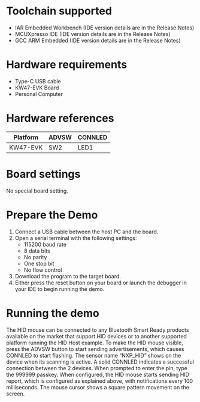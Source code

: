 Toolchain supported
===================
- IAR Embedded Workbench (IDE version details are in the Release Notes)
- MCUXpresso IDE (IDE version details are in the Release Notes)
- GCC ARM Embedded (IDE version details are in the Release Notes)

Hardware requirements
=====================
- Type-C USB cable
- KW47-EVK Board
- Personal Computer

Hardware references
=====================

| Platform                 | ADVSW       | CONNLED   |
| ------------------------ | ----------- | --------  |
| KW47-EVK                 | SW2         | LED1      |

Board settings
============
No special board setting.

Prepare the Demo
================
1.  Connect a USB cable between the host PC and the board.
2.  Open a serial terminal with the following settings:
    - 115200 baud rate
    - 8 data bits
    - No parity
    - One stop bit
    - No flow control
3.  Download the program to the target board.
4.  Either press the reset button on your board or launch the debugger in your IDE to begin running the demo.

Running the demo
================
The HID mouse can be connected to any Bluetooth Smart Ready products available on the market that
support HID devices or to another supported platform running the HID Host example.
To make the HID mouse visible, press the ADVSW button to start sending advertisements, which causes
CONNLED to start flashing. The sensor name “NXP_HID” shows on the device when its scanning is active. A solid CONNLED indicates a successful connection between the 2 devices. When prompted to enter the pin, type the 999999 passkey.
When configured, the HID mouse starts sending HID report, which is configured as explained above, with
notifications every 100 milliseconds. The mouse cursor shows a square pattern movement on the screen.